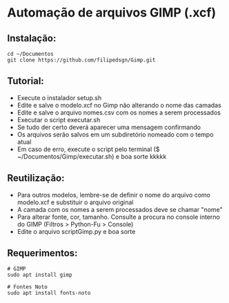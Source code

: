 # Automação de arquivos GIMP (.xcf)

## Instalação:

    cd ~/Documentos
    git clone https://github.com/filipedsgn/Gimp.git

## Tutorial:

* Execute o instalador setup.sh
* Edite e salve o modelo.xcf no Gimp não alterando o nome das camadas
* Edite e salve o arquivo nomes.csv com os nomes a serem processados
* Executar o script executar.sh
* Se tudo der certo deverá aparecer uma mensagem confirmando
* Os arquivos serão salvos em um subdiretório nomeado com o tempo atual
* Em caso de erro, execute o script pelo terminal ($ ~/Documentos/Gimp/executar.sh) e boa sorte kkkkk

## Reutilização:

* Para outros modelos, lembre-se de definir o nome do arquivo como modelo.xcf e substituir o arquivo original
* A camada com os nomes a serem processados deve se chamar "nome"
* Para alterar fonte, cor, tamanho. Consulte a procura no console interno do GIMP (Filtros > Python-Fu > Console)
* Edite o arquivo scriptGimp.py e boa sorte

## Requerimentos:

    # GIMP
    sudo apt install gimp

    # Fontes Noto
    sudo apt install fonts-noto